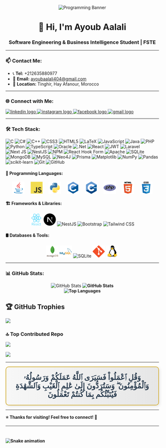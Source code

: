 
<p align="center">
  <img src="https://img.freepik.com/photos-gratuite/collage-arriere-plan-programmation_23-2149901789.jpg?t=st=1741848255~exp=1741851855~hmac=f35ee6bf8fe1e09b8998a1e70a6e1d6118af0e7626e3e003684916bff8e1d1bd&w=1800" alt="Programming Banner"/>
</p>

### <h1 align="center">👋 Hi, I'm Ayoub Aalali </h1>
<h3 align="center">Software Engineering & Business Intelligence Student | FSTE</h3>



---

### 📫 Contact Me:
- 📞 **Tel:** +212635880977  
- 📧 **Email:** [ayoubaalali404@gmail.com](mailto:ayoubaalali404@gmail.com)  
- 📍 **Location:** Tinghir, Hay Afanour, Morocco

---

### 🌐 Connect with Me:
<div align="left">
   <a href="www.linkedin.com/in/ayoub-aalali" target="_blank">
    <img src="https://img.shields.io/static/v1?message=LinkedIn&logo=linkedin&label=&color=0077B5&logoColor=white&labelColor=&style=for-the-badge" height="35" alt="linkedin logo" />
  </a>
  <a href="https://www.instagram.com/youb733" target="_blank">
    <img src="https://img.shields.io/static/v1?message=Instagram&logo=instagram&label=&color=E4405F&logoColor=white&labelColor=&style=for-the-badge" height="35" alt="instagram logo" />
  </a>
  
  <a href="https://www.facebook.com/ayoub.nait.73345" target="_blank">
   <img src="https://img.shields.io/static/v1?message=Facebook&logo=facebook&label=&color=1877F2&logoColor=white&labelColor=&style=for-the-badge" height="35" alt="facebook logo" />
  </a>

  <a href="ayoubaalali@gmail.com" target="_blank">
    <img src="https://img.shields.io/static/v1?message=Gmail&logo=gmail&label=&color=D14836&logoColor=white&labelColor=&style=for-the-badge" height="35" alt="gmail logo" />
  </a>
</div>



---

### 🛠️ Tech Stack:
![C](https://img.shields.io/badge/c-%2300599C.svg?style=for-the-badge&logo=c&logoColor=white) ![C#](https://img.shields.io/badge/c%23-%23239120.svg?style=for-the-badge&logo=csharp&logoColor=white) ![C++](https://img.shields.io/badge/c++-%2300599C.svg?style=for-the-badge&logo=c%2B%2B&logoColor=white) ![CSS3](https://img.shields.io/badge/css3-%231572B6.svg?style=for-the-badge&logo=css3&logoColor=white) ![HTML5](https://img.shields.io/badge/html5-%23E34F26.svg?style=for-the-badge&logo=html5&logoColor=white) ![LaTeX](https://img.shields.io/badge/latex-%23008080.svg?style=for-the-badge&logo=latex&logoColor=white) ![JavaScript](https://img.shields.io/badge/javascript-%23323330.svg?style=for-the-badge&logo=javascript&logoColor=%23F7DF1E) ![Java](https://img.shields.io/badge/java-%23ED8B00.svg?style=for-the-badge&logo=openjdk&logoColor=white) ![PHP](https://img.shields.io/badge/php-%23777BB4.svg?style=for-the-badge&logo=php&logoColor=white) ![Python](https://img.shields.io/badge/python-3670A0?style=for-the-badge&logo=python&logoColor=ffdd54) ![TypeScript](https://img.shields.io/badge/typescript-%23007ACC.svg?style=for-the-badge&logo=typescript&logoColor=white) ![Oracle](https://img.shields.io/badge/Oracle-F80000?style=for-the-badge&logo=oracle&logoColor=white) ![.Net](https://img.shields.io/badge/.NET-5C2D91?style=for-the-badge&logo=.net&logoColor=white) ![React](https://img.shields.io/badge/react-%2320232a.svg?style=for-the-badge&logo=react&logoColor=%2361DAFB) ![JWT](https://img.shields.io/badge/JWT-black?style=for-the-badge&logo=JSON%20web%20tokens) ![Laravel](https://img.shields.io/badge/laravel-%23FF2D20.svg?style=for-the-badge&logo=laravel&logoColor=white) ![Next JS](https://img.shields.io/badge/Next-black?style=for-the-badge&logo=next.js&logoColor=white) ![NestJS](https://img.shields.io/badge/nestjs-%23E0234E.svg?style=for-the-badge&logo=nestjs&logoColor=white) ![NPM](https://img.shields.io/badge/NPM-%23CB3837.svg?style=for-the-badge&logo=npm&logoColor=white) ![React Hook Form](https://img.shields.io/badge/React%20Hook%20Form-%23EC5990.svg?style=for-the-badge&logo=reacthookform&logoColor=white) ![Apache](https://img.shields.io/badge/apache-%23D42029.svg?style=for-the-badge&logo=apache&logoColor=white) ![SQLite](https://img.shields.io/badge/sqlite-%2307405e.svg?style=for-the-badge&logo=sqlite&logoColor=white) ![MongoDB](https://img.shields.io/badge/MongoDB-%234ea94b.svg?style=for-the-badge&logo=mongodb&logoColor=white) ![MySQL](https://img.shields.io/badge/mysql-4479A1.svg?style=for-the-badge&logo=mysql&logoColor=white) ![Neo4J](https://img.shields.io/badge/Neo4j-008CC1?style=for-the-badge&logo=neo4j&logoColor=white) ![Prisma](https://img.shields.io/badge/Prisma-3982CE?style=for-the-badge&logo=Prisma&logoColor=white) ![Matplotlib](https://img.shields.io/badge/Matplotlib-%23ffffff.svg?style=for-the-badge&logo=Matplotlib&logoColor=black) ![NumPy](https://img.shields.io/badge/numpy-%23013243.svg?style=for-the-badge&logo=numpy&logoColor=white) ![Pandas](https://img.shields.io/badge/pandas-%23150458.svg?style=for-the-badge&logo=pandas&logoColor=white) ![scikit-learn](https://img.shields.io/badge/scikit--learn-%23F7931E.svg?style=for-the-badge&logo=scikit-learn&logoColor=white) ![Git](https://img.shields.io/badge/git-%23F05033.svg?style=for-the-badge&logo=git&logoColor=white) ![GitHub](https://img.shields.io/badge/github-%23121011.svg?style=for-the-badge&logo=github&logoColor=white)
#### 🚀 Programming Languages:
<p align="center">
  <img src="https://raw.githubusercontent.com/devicons/devicon/master/icons/java/java-original.svg" alt="Java" width="40" height="40"/>
   <img width="12" />
  <img src="https://raw.githubusercontent.com/devicons/devicon/master/icons/javascript/javascript-original.svg" alt="JavaScript" width="40" height="40"/>
   <img width="12" />
  <img src="https://raw.githubusercontent.com/devicons/devicon/master/icons/python/python-original.svg" alt="Python" width="40" height="40"/>
   <img width="12" />
  <img src="https://raw.githubusercontent.com/devicons/devicon/master/icons/c/c-original.svg" alt="C" width="40" height="40"/>
   <img width="12" />
  <img src="https://raw.githubusercontent.com/devicons/devicon/master/icons/cplusplus/cplusplus-original.svg" alt="C++" width="40" height="40"/>
   <img width="12" />
  <img src="https://raw.githubusercontent.com/devicons/devicon/master/icons/php/php-original.svg" alt="PHP" width="40" height="40"/>
   <img width="12" />
  <img src="https://raw.githubusercontent.com/devicons/devicon/master/icons/html5/html5-original-wordmark.svg" alt="HTML" width="40" height="40"/>
   <img width="12" />
  <img src="https://raw.githubusercontent.com/devicons/devicon/master/icons/css3/css3-original-wordmark.svg" alt="CSS" width="40" height="40"/>
</p>

#### 🏗️ Frameworks & Libraries:
<div align="center" style="dispaly:gride;">
  <img src="https://raw.githubusercontent.com/devicons/devicon/master/icons/react/react-original-wordmark.svg" alt="React" width="40" height="40"/>
  <img src="https://raw.githubusercontent.com/devicons/devicon/master/icons/nextjs/nextjs-original.svg" alt="Next.js" width="40" height="40"/>
  <img src="https://docs.nestjs.com/assets/logo-small-gradient.svg" alt="NestJS" width="40" height="40"/>
  <img src="https://getbootstrap.com/docs/5.0/assets/brand/bootstrap-logo.svg" alt="Bootstrap" width="40" height="40"/>
  <img src="https://tailwindcss.com/_next/static/media/tailwindcss-mark.d52e9897.svg" alt="Tailwind CSS" width="40" height="40"/>
</div>

#### 🛢️ Databases & Tools:
<p align="center">
  <img src="https://raw.githubusercontent.com/devicons/devicon/master/icons/mongodb/mongodb-original-wordmark.svg" alt="MongoDB" width="40" height="40"/>
  <img src="https://raw.githubusercontent.com/devicons/devicon/master/icons/mysql/mysql-original-wordmark.svg" alt="MySQL" width="40" height="40"/>
  <img src="https://www.vectorlogo.zone/logos/sqlite/sqlite-icon.svg" alt="SQLite" width="40" height="40"/>
  <img src="https://raw.githubusercontent.com/devicons/devicon/master/icons/git/git-original.svg" alt="Git" width="40" height="40"/>
  <img src="https://raw.githubusercontent.com/devicons/devicon/master/icons/linux/linux-original.svg" alt="Linux" width="40" height="40"/>
</p>

---

### 📊 GitHub Stats:
<p align="center">
  <img src="https://github-readme-stats.vercel.app/api?username=aalaliayoub&show_icons=true&theme=radical" alt="GitHub Stats" />
  <b>
  <img src="https://nirzak-streak-stats.vercel.app/?user=aalaliayoub&theme=dark&hide_border=false" alt="GitHub Stats"/>
  <br>
  <img src="https://github-readme-stats.vercel.app/api/top-langs/?username=aalaliayoub&layout=compact&theme=radical&langs_count=20" alt="Top Languages" />
</p>


    
## 🏆 GitHub Trophies
![](https://github-profile-trophy.vercel.app/?username=aalaliayoub&theme=radical&no-frame=false&no-bg=true&margin-w=4)

### 🔝 Top Contributed Repo
![](https://github-contributor-stats.vercel.app/api?username=aalaliayoub&limit=5&theme=dark&combine_all_yearly_contributions=true)

[![](https://visitcount.itsvg.in/api?id=aalaliayoub&icon=0&color=0)](https://visitcount.itsvg.in)

---
<div align="center" style="
    text-align: center; 
    background: linear-gradient(to right, #f7f7f7, #e6e6e6); 
    padding: 20px; 
    border-radius: 10px;
    font-family: 'Traditional Arabic', serif;
    font-size: 24px;
    color: #2c3e50;
    border: 2px solid #d4af37;
    box-shadow: 3px 3px 10px rgba(0, 0, 0, 0.1);
    width: fit-content;
    margin: auto;
">
    وَقُلِ ٱعْمَلُواْ فَسَيَرَى ٱللَّهُ عَمَلَكُمْ وَرَسُولُهُۥ وَٱلْمُؤْمِنُونَ ۖ وَسَتُرَدُّونَ إِلَىٰ عَٰلِمِ ٱلْغَيْبِ وَٱلشَّهَٰدَةِ فَيُنَبِّئُكُم بِمَا كُنتُمْ تَعْمَلُونَ
</div>
 

---
⭐️ **Thanks for visiting! Feel free to connect!** 🚀

---


###

<br clear="both">

<img src="https://raw.githubusercontent.com/maurodesouza/maurodesouza/output/snake.svg" alt="Snake animation" />

###
